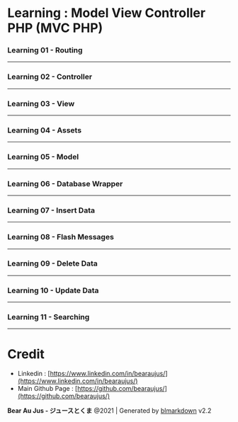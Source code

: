 # Learning : Model View Controller PHP (MVC PHP)

### Learning 01 - Routing

---
### Learning 02 - Controller

---
### Learning 03 - View

---
### Learning 04 - Assets

---
### Learning 05 - Model

---
### Learning 06 - Database Wrapper

---
### Learning 07 - Insert Data

---
### Learning 08 - Flash Messages

---
### Learning 09 - Delete Data

---
### Learning 10 - Update Data

---
### Learning 11 - Searching

---
# Credit
+ Linkedin : [https://www.linkedin.com/in/bearaujus/](https://www.linkedin.com/in/bearaujus/)
+ Main Github Page : [https://github.com/bearaujus/](https://github.com/bearaujus/)

**Bear Au Jus - ジュースとくま** @2021 | Generated by [blmarkdown](https://github.com/bearaujus/blmarkdown) v2.2